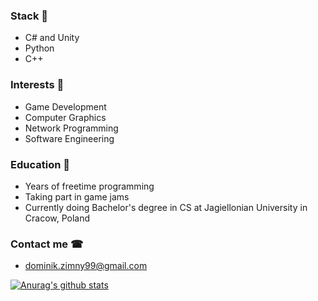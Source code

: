 ### Stack 🤖
- C# and Unity
- Python 
- C++
### Interests 🤔
- Game Development
- Computer Graphics
- Network Programming
- Software Engineering
### Education 📖
- Years of freetime programming
- Taking part in game jams
- Currently doing Bachelor's degree in CS at Jagiellonian University in Cracow, Poland
### Contact me ☎
- dominik.zimny99@gmail.com

[![Anurag's github stats](https://github-readme-stats.vercel.app/api?username=Ideefixze&hide=prs,issues,contribs)](https://github.com/anuraghazra/github-readme-stats)
